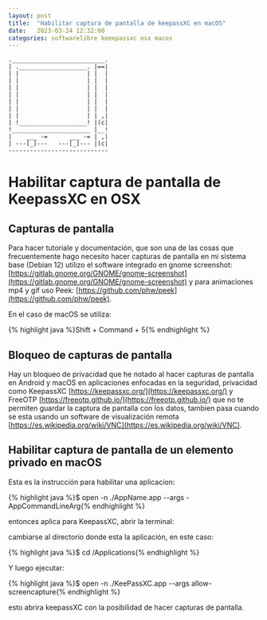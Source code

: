 ```yaml
---
layout: post
title:  "Habilitar captura de pantalla de keepassXC en macOS"
date:   2023-03-24 12:32:00
categories: softwarelibre keeepassxc osx macos
---
```


    .__________________________.
    | .___________________. |==|
    | |                   | |  |
    | |                   | |  |
    | |                   | |  |
    | |                   | |  |
    | |                   | |  |
    | |                   | |  |
    | |                   | | ,|
    | !___________________! |(c|
    !______________________ |__!
    |    ___ -=      ___ -= | ,|
    | ---[_]---   ---[_]--- |(c|
    ---------------------------- 

# Habilitar captura de pantalla de KeepassXC en OSX

## Capturas de pantalla

Para hacer tutoriale y documentación, que son una de las cosas que frecuentemente hago necesito hacer capturas de pantalla en mi sistema base (Debian 12) utilizo el software integrado en gnome screenshot: [https://gitlab.gnome.org/GNOME/gnome-screenshot](https://gitlab.gnome.org/GNOME/gnome-screenshot) y para animaciones mp4 y gif uso Peek: [https://github.com/phw/peek](https://github.com/phw/peek).

En el caso de macOS se utiliza:

{% highlight java %}Shift +  Command + 5{% endhighlight %}

## Bloqueo de capturas de pantalla

Hay un bloqueo de privacidad que he notado al hacer capturas de pantalla en Android y macOS en aplicaciones enfocadas en la seguridad, privacidad como KeepassXC [https://keepassxc.org/](https://keepassxc.org/) y FreeOTP [https://freeotp.github.io/](https://freeotp.github.io/) que no te permiten guardar la captura de pantalla con los datos, tambien pasa cuando se esta usando un software de visualización remota [https://es.wikipedia.org/wiki/VNC](https://es.wikipedia.org/wiki/VNC). 

## Habilitar captura de pantalla de un elemento privado en macOS

Esta es la instrucción para habilitar una aplicacion:

{% highlight java %}$ open -n ./AppName.app --args -AppCommandLineArg{% endhighlight %}

entonces aplica para KeepassXC, abrir la terminal:

cambiarse al directorio donde esta la aplicación, en este caso: 

{% highlight java %}$ cd /Applications{% endhighlight %}

Y luego ejecutar:

{% highlight java %}$ open -n ./KeePassXC.app --args allow-screencapture{% endhighlight %}

esto abrira keepassXC con la posibilidad de hacer capturas de pantalla.



